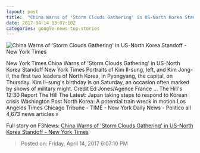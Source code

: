 ```yaml
---
layout: post
title:  "China Warns of 'Storm Clouds Gathering' in US-North Korea Standoff - New York Times"
date: 2017-04-14 13:07:10Z
categories: google-news-top-stories
---
```


![China Warns of 'Storm Clouds Gathering' in US-North Korea Standoff - New York Times](https://static01.nyt.com/images/2017/04/15/world/15fears-1/15fears-1-facebookJumbo.jpg)

New York Times China Warns of 'Storm Clouds Gathering' in US-North Korea Standoff New York Times Portraits of Kim Il-sung, left, and Kim Jong-il, the first two leaders of North Korea, in Pyongyang, the capital, on Thursday. Kim Il-sung's birthday is on Saturday, an occasion often marked by shows of military might. Credit Ed Jones/Agence France ... The Hill's 12:30 Report The Hill The Latest: Japan taking steps to respond to Korean crisis Washington Post North Korea: A potential train wreck in motion Los Angeles Times Chicago Tribune - TIME - New York Daily News - Politico all 4,673 news articles »


Full story on F3News: [China Warns of 'Storm Clouds Gathering' in US-North Korea Standoff - New York Times](http://www.f3nws.com/n/aesZjB)

> Posted on: Friday, April 14, 2017 6:07:10 PM
